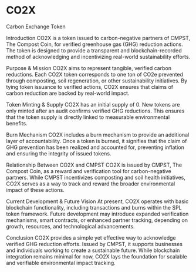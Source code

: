 # CO2X
Carbon Exchange Token

Introduction
CO2X is a token issued to carbon-negative partners of CMPST, The Compost Coin, for verified greenhouse gas (GHG) reduction actions. The token is designed to provide a transparent and blockchain-recorded method of acknowledging and incentivizing real-world sustainability efforts.

Purpose & Mission
CO2X aims to represent tangible, verified carbon reductions. Each CO2X token corresponds to one ton of CO2e prevented through composting, soil regeneration, or other sustainability initiatives. By tying token issuance to verified actions, CO2X ensures that claims of carbon reduction are backed by real-world impact.

Token Minting & Supply CO2X has an initial supply of 0. New tokens are only minted after an audit confirms verified GHG reductions. This ensures that the token supply is directly linked to measurable environmental benefits.

Burn Mechanism
CO2X includes a burn mechanism to provide an additional layer of accountability. Once a token is burned, it signifies that the claim of GHG prevention has been realized and accounted for, preventing inflation and ensuring the integrity of issued tokens.

Relationship Between CO2X and CMPST
CO2X is issued by CMPST, The Compost Coin, as a reward and verification tool for carbon-negative partners. While CMPST incentivizes composting and soil health initiatives, CO2X serves as a way to track and reward the broader environmental impact of these actions.

Current Development & Future Vision
At present, CO2X operates with basic blockchain functionality, including transactions and burns within the SPL token framework. Future development may introduce expanded verification mechanisms, smart contracts, or enhanced partner tracking, depending on growth, resources, and technological advancements.

Conclusion
CO2X provides a simple yet effective way to acknowledge verified GHG reduction efforts. Issued by CMPST, it supports businesses and individuals working to create a sustainable future. While blockchain integration remains minimal for now, CO2X lays the foundation for scalable and verifiable environmental impact tracking.
